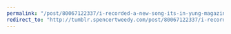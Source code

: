 ```yaml
---
permalink: "/post/80067122337/i-recorded-a-new-song-its-in-yung-magazines"
redirect_to: "http://tumblr.spencertweedy.com/post/80067122337/i-recorded-a-new-song-its-in-yung-magazines"
---
```

